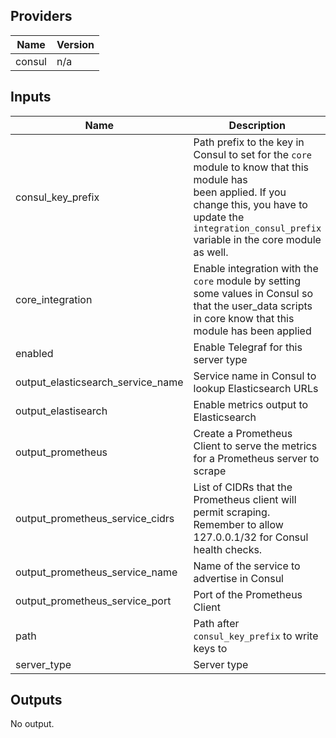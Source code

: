 ## Providers

| Name | Version |
|------|---------|
| consul | n/a |

## Inputs

| Name | Description | Type | Default | Required |
|------|-------------|------|---------|:-----:|
| consul\_key\_prefix | Path prefix to the key in Consul to set for the `core` module to know that this module has<br>        been applied. If you change this, you have to update the<br>        `integration_consul_prefix` variable in the core module as well. | `string` | `"terraform/"` | no |
| core\_integration | Enable integration with the `core` module by setting some values in Consul so<br>        that the user\_data scripts in core know that this module has been applied | `bool` | `true` | no |
| enabled | Enable Telegraf for this server type | `bool` | `true` | no |
| output\_elasticsearch\_service\_name | Service name in Consul to lookup Elasticsearch URLs | `string` | `"elasticsearch"` | no |
| output\_elastisearch | Enable metrics output to Elasticsearch | `bool` | `false` | no |
| output\_prometheus | Create a Prometheus Client to serve the metrics for a Prometheus server to scrape | `bool` | `false` | no |
| output\_prometheus\_service\_cidrs | List of CIDRs that the Prometheus client will permit scraping. Remember to allow 127.0.0.1/32 for Consul health checks. | `list` | <pre>[<br>  "0.0.0.0/0"<br>]<br></pre> | no |
| output\_prometheus\_service\_name | Name of the service to advertise in Consul | `string` | `"prometheus-client"` | no |
| output\_prometheus\_service\_port | Port of the Prometheus Client | `number` | `9273` | no |
| path | Path after `consul_key_prefix` to write keys to | `string` | `"telegraf/"` | no |
| server\_type | Server type | `any` | n/a | yes |

## Outputs

No output.

